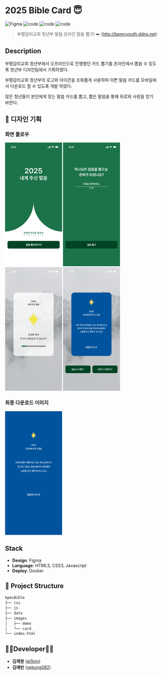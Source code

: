 # 2025 Bible Card 😇

![Figma](https://img.shields.io/badge/Figma-F24E1E?style=flat&logo=figma&logoColor=white)
![code](https://img.shields.io/badge/HTML5-E34F26?style=flat&logo=HTML5&logoColor=white)
![code](https://img.shields.io/badge/CSS3-1572B6?style=flat&amp;logo=CSS3&amp;logoColor=white)
![code](https://img.shields.io/badge/Javascript-F7DF1E?style=flat&logo=Javascript&logoColor=black)

> 부평감리교회 청년부 말씀 온라인 말씀 뽑기! ➡️ (http://bpmcyouth.ddns.net)


## Description
부평감리교회 청년부에서 오프라인으로 진행했던 카드 뽑기를 온라인에서 뽑을 수 있도록 청년부 디자인팀에서 기획하였다.

부평감리교회 청년부의 로고와 아이콘을 조화롭게 사용하여 이쁜 말씀 카드를 모바일에서 다운로드 할 수 있도록 개발 하였다.

많은 청년들이 본인에게 맞는 말씀 카드를 뽑고, 뽑은 말씀을 통해 위로와 사랑을 얻기 바란다.


## 🎨 디자인 기획
### 화면 플로우
<p float="left">
  <img src="images/demo/demo-1.png" style="height:406px;"/>
  <img src="images/demo/demo-2.png" style="height:406px;"/>
  <img src="images/demo/demo-3.png" style="height:406px;"/>
  <img src="images/demo/demo-4.png" style="height:406px;"/>
</p>

### 최종 다운로드 이미지
<p>
  <img src="images/demo/demo-5.png" style="height:406px;"/>
</p>

## Stack
- **Design**: Figma
- **Language**: HTML5, CSS3, Javascript
- **Deploy**: Docker

## :open_file_folder: Project Structure
```markdown
bpmcBible
├── css
├── js
├── data
├── images
│   ├── demo
│   └── card
└── index.html
```

## 🧑‍💻Developer👩‍💻
*  **김제원** ([je1kim]([https://](https://github.com/je1kim)))
*  **김예빈** ([yekong082]([https://](https://github.com/yekong812)))
